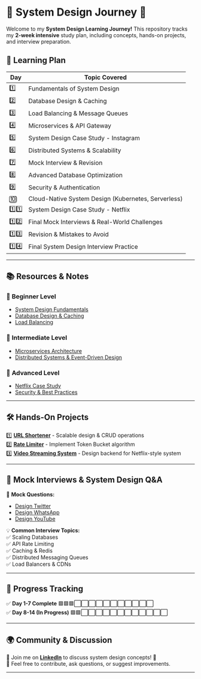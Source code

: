 # 📌 System Design Journey 🚀  

Welcome to my **System Design Learning Journey!** This repository tracks my **2-week intensive** study plan, including concepts, hands-on projects, and interview preparation.  

## 📅 Learning Plan  

| Day  | Topic Covered |
|------|--------------|
| 1️⃣  | Fundamentals of System Design  |
| 2️⃣  | Database Design & Caching  |
| 3️⃣  | Load Balancing & Message Queues  |
| 4️⃣  | Microservices & API Gateway  |
| 5️⃣  | System Design Case Study - Instagram  |
| 6️⃣  | Distributed Systems & Scalability  |
| 7️⃣  | Mock Interview & Revision  |
| 8️⃣  | Advanced Database Optimization  |
| 9️⃣  | Security & Authentication  |
| 🔟  | Cloud-Native System Design (Kubernetes, Serverless)  |
| 1️⃣1️⃣  | System Design Case Study - Netflix  |
| 1️⃣2️⃣  | Final Mock Interviews & Real-World Challenges  |
| 1️⃣3️⃣  | Revision & Mistakes to Avoid  |
| 1️⃣4️⃣  | Final System Design Interview Practice  |

---

## 📚 Resources & Notes  

### 📌 **Beginner Level**
- [System Design Fundamentals](./Beginner-Level/01-Fundamentals.md)
- [Database Design & Caching](./Beginner-Level/02-Database-Design-Caching.md)
- [Load Balancing](./Beginner-Level/03-Load-Balancing.md)

### 📌 **Intermediate Level**
- [Microservices Architecture](./Intermediate-Level/04-Microservices.md)
- [Distributed Systems & Event-Driven Design](./Intermediate-Level/05-Distributed-Systems.md)

### 📌 **Advanced Level**
- [Netflix Case Study](./Advanced-Level/06-Netflix-Case-Study.md)
- [Security & Best Practices](./Advanced-Level/07-Security-Best-Practices.md)

---

## 🛠️ Hands-On Projects  
1️⃣ **[URL Shortener](./Hands-On-Projects/URL-Shortener/)** - Scalable design & CRUD operations  
2️⃣ **[Rate Limiter](./Hands-On-Projects/Rate-Limiter/)** - Implement Token Bucket algorithm  
3️⃣ **[Video Streaming System](./Hands-On-Projects/Video-Streaming/)** - Design backend for Netflix-style system  

---

## 🎯 Mock Interviews & System Design Q&A  
📌 **Mock Questions:**  
- [Design Twitter](./Mock-Interviews/Twitter-System-Design.md)  
- [Design WhatsApp](./Mock-Interviews/WhatsApp-Architecture.md)  
- [Design YouTube](./Mock-Interviews/YouTube-System-Design.md)  

💡 **Common Interview Topics:**  
✅ Scaling Databases  
✅ API Rate Limiting  
✅ Caching & Redis  
✅ Distributed Messaging Queues  
✅ Load Balancers & CDNs  

---

## 🎯 Progress Tracking  
✅ **Day 1-7 Complete** 🟩🟩🟩⬜⬜⬜⬜⬜⬜⬜⬜⬜⬜⬜  
✅ **Day 8-14 (In Progress)** 🟩🟩⬜⬜⬜⬜⬜⬜⬜⬜⬜⬜⬜⬜  

---

## 🌍 Community & Discussion  
💬 Join me on **[LinkedIn](https://www.linkedin.com/in/shahrukh-kazi-60761b206/)** to discuss system design concepts! 🚀  
📌 Feel free to contribute, ask questions, or suggest improvements.  

---
